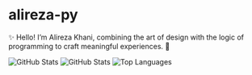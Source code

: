 ﻿# alireza-py

✨ Hello! I’m Alireza Khani, combining the art of design with the logic of programming to craft meaningful experiences. 🔧

![GitHub Stats](https://github-readme-stats.vercel.app/api?username=yourusername&show_icons=true&theme=tokyonight)
![GitHub Stats](https://github-readme-stats.vercel.app/api?username=alireza-py&show_icons=true&theme=radical)
![Top Languages](https://github-readme-stats.vercel.app/api/top-langs/?username=alireza-py&layout=compact&theme=radical)
